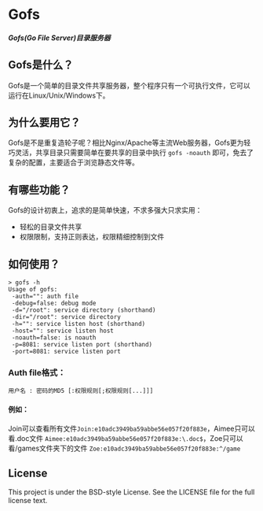 Gofs
====

##### Gofs(Go File Server)目录服务器

## Gofs是什么？

Gofs是一个简单的目录文件共享服务器，整个程序只有一个可执行文件，它可以运行在Linux/Unix/Windows下。

## 为什么要用它？

Gofs是不是重复造轮子呢？相比Nginx/Apache等主流Web服务器，Gofs更为轻巧灵活，共享目录只需要简单在要共享的目录中执行 `gofs -noauth` 即可，免去了复杂的配置，主要适合于浏览静态文件等。

## 有哪些功能？

Gofs的设计初衷上，追求的是简单快速，不求多强大只求实用：
- 轻松的目录文件共享
- 权限限制，支持正则表达，权限精细控制到文件

## 如何使用？

```
> gofs -h 
Usage of gofs: 
 -auth="": auth file 
 -debug=false: debug mode 
 -d="/root": service directory (shorthand) 
 -dir="/root": service directory 
 -h="": service listen host (shorthand) 
 -host="": service listen host 
 -noauth=false: is noauth 
 -p=8081: service listen port (shorthand) 
 -port=8081: service listen port
```

### Auth file格式：

```
用户名 : 密码的MD5 [:权限规则[;权限规则[...]]] 
```

#### 例如：

Join可以查看所有文件`Join:e10adc3949ba59abbe56e057f20f883e`，Aimee只可以看.doc文件 `Aimee:e10adc3949ba59abbe56e057f20f883e:\.doc$`，Zoe只可以看/games文件夹下的文件 `Zoe:e10adc3949ba59abbe56e057f20f883e:^/game`

## License

This project is under the BSD-style License. See the LICENSE file for the full license text.
